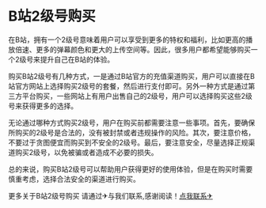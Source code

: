 # B站2级号购买

在B站，拥有一个2级号意味着用户可以享受到更多的特权和福利，比如更高的播放倍速、更多的弹幕颜色和更大的上传空间等。因此，很多用户都希望能够购买一个2级号来提升自己在B站的体验。

购买B站2级号有几种方式，一是通过B站官方的充值渠道购买，用户可以直接在B站官方网站上选择购买2级号的套餐，然后进行支付即可。另外一种方式是通过第三方平台购买，一些网站上有用户出售自己的2级号，用户可以选择购买这些2级号来获得更多的选择。

无论通过哪种方式购买2级号，用户在购买前都需要注意一些事项。首先，要确保所购买的2级号是合法的，没有被封禁或者违规操作的风险。其次，要注意价格，不要过于贪图便宜而购买到不安全的2级号。最后，要注意安全，尽量选择正规渠道购买2级号，以免被骗或者造成不必要的损失。

总的来说，购买B站2级号可以帮助用户获得更好的使用体验，但是在购买时需要慎重考虑，选择合法安全的渠道进行购买。

更多关于B站2级号购买 请通过✈与我们联系,感谢阅读！[点我联系✈](https://box.G208.com)